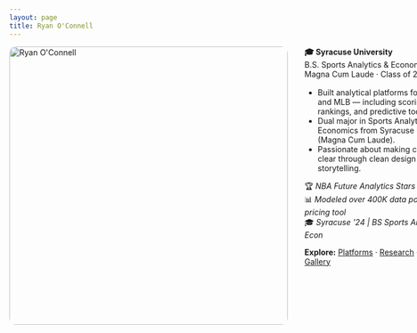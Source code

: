 ```yaml
---
layout: page
title: Ryan O'Connell
---
```



<div style="display: flex; align-items: flex-start; gap: 30px; flex-wrap: nowrap;">

  <div style="flex: 0 0 auto;">
    <img src="/assets/images/headshot_photoshopped.png" alt="Ryan O'Connell" style="width: 500px; height: auto; border-radius: 12px;" />
  </div>

  <div style="flex: 1; min-width: 300px;">
    <p style="margin: 0; font-weight: bold;">🎓 Syracuse University</p>
    <p style="margin: 0;">B.S. Sports Analytics & Economics</p>
    <p style="margin: 0 0 16px 0;">Magna Cum Laude · Class of 2024</p>
    <ul>
      <li>Built analytical platforms for UFC, NFL, and MLB — including scoring models, rankings, and predictive tools.</li>
      <li>Dual major in Sports Analytics & Economics from Syracuse University (Magna Cum Laude).</li>
      <li>Passionate about making complex stats clear through clean design and storytelling.</li>
    </ul>
    <p>
      🏆 <em>NBA Future Analytics Stars Finalist</em><br/>
      📊 <em>Modeled over 400K data points for NBA pricing tool</em><br/>
      🎓 <em>Syracuse '24 | BS Sports Analytics + Econ</em>
    </p>
    <p><strong>Explore:</strong> <a href="/platforms">Platforms</a> · <a href="/research">Research</a> · <a href="/resume">Resume</a> · <a href="/gallery">Gallery</a></p>
  </div>

</div>


